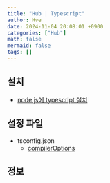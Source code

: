 ```yaml
---
title: "Hub | Typescript"
author: Hve
date: 2024-11-04 20:08:01 +0900
categories: ["Hub"]
math: false
mermaid: false
tags: []
---
```


## 설치

- [node.js에 typescript 설치](/posts/ts-setup)

## 설정 파일

- tsconfig.json
    - [compilerOptions](/posts/ts-tsconfig-compileroptions)

## 정보


